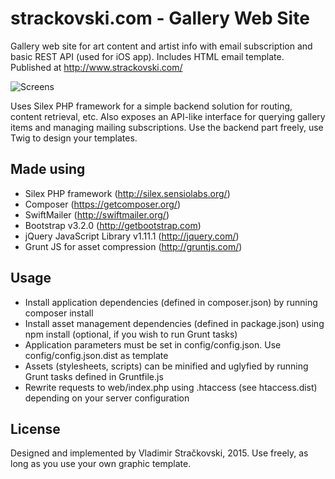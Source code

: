strackovski.com - Gallery Web Site
=========
Gallery web site for art content and artist info with email subscription and basic REST API (used for iOS app). 
Includes HTML email template. Published at http://www.strackovski.com/

![Screens](http://www.envee.eu/projects/feats/ssg-git-feat.gif)

Uses Silex PHP framework for a simple backend solution for routing, content retrieval, etc. Also exposes an API-like interface for querying gallery items and managing mailing subscriptions. Use the backend part freely, use Twig to design your templates.

Made using
----
  * Silex PHP framework (http://silex.sensiolabs.org/)
  * Composer (https://getcomposer.org/)
  * SwiftMailer (http://swiftmailer.org/)
  * Bootstrap v3.2.0 (http://getbootstrap.com)
  * jQuery JavaScript Library v1.11.1 (http://jquery.com/)
  * Grunt JS for asset compression (http://gruntjs.com/)

Usage
----
  * Install application dependencies (defined in composer.json) by running composer install
  * Install asset management dependencies (defined in package.json) using npm install (optional, if you wish to run Grunt tasks)
  * Application parameters must be set in config/config.json. Use config/config.json.dist as template
  * Assets (stylesheets, scripts) can be minified and uglyfied by running Grunt tasks defined in Gruntfile.js
  * Rewrite requests to web/index.php using .htaccess (see htaccess.dist) depending on your server configuration

License
----
Designed and implemented by Vladimir Stračkovski, 2015. Use freely, as long as you use your own
graphic template.

